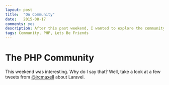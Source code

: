 ```yaml
---
layout: post
title:  "On Community"
date:   2015-08-17
comments: yes
description: After this past weekend, I wanted to explore the community and help make it better.
tags: Community, PHP, Lets Be Friends
---
```

# The PHP Community
This weekend was interesting. Why do I say that? Well, take a look at a few tweets from [@ircmaxell](https://twitter.com/ircmaxell/status/632422970636419072) about Laravel. 
